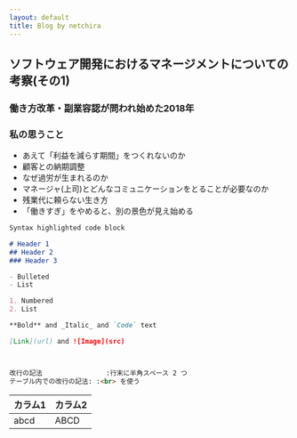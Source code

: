 ```yaml
---
layout: default
title: Blog by netchira
---
```

## ソフトウェア開発におけるマネージメントについての考察(その1)
### 働き方改革・副業容認が問われ始めた2018年





### 私の思うこと
- あえて「利益を減らす期間」をつくれないのか
- 顧客との納期調整
- なぜ過労が生まれるのか
- マネージャ(上司)とどんなコミュニケーションをとることが必要なのか
- 残業代に頼らない生き方
- 「働きすぎ」をやめると、別の景色が見え始める













```markdown
Syntax highlighted code block

# Header 1
## Header 2
### Header 3

- Bulleted
- List

1. Numbered
2. List

**Bold** and _Italic_ and `Code` text

[Link](url) and ![Image](src)



改行の記法                :行末に半角スペース 2 つ
テーブル内での改行の記法: :<br> を使う

```

|カラム1|カラム2|
|---|---|
|abcd|ABCD|


